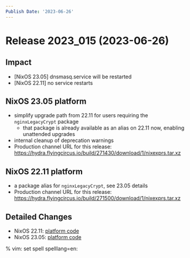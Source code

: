 ```yaml
---
Publish Date: '2023-06-26'
---
```


# Release 2023_015 (2023-06-26)

## Impact

- [NixOS 23.05] dnsmasq.service will be restarted
- [NixOS 22.11] no service restarts

## NixOS 23.05 platform

- simplify upgrade path from 22.11 for users requiring the `nginxLegacyCrypt` package
  - that package is already available as an alias on 22.11 now, enabling unattended upgrades
- internal cleanup of deprecation warnings
- Production channel URL for this release: https://hydra.flyingcircus.io/build/271430/download/1/nixexprs.tar.xz

## NixOS 22.11 platform

- a package alias for `nginxLegacyCrypt`, see 23.05 details
- Production channel URL for this release: https://hydra.flyingcircus.io/build/271500/download/1/nixexprs.tar.xz

## Detailed Changes

- NixOS 22.11: [platform code](https://github.com/flyingcircusio/fc-nixos/compare/fc/r2023_014/22.11...d32998962045d97d8d3776a6fb96b4296ba42d37)
- NixOS 23.05: [platform code](https://github.com/flyingcircusio/fc-nixos/compare/fc/r2023_014/23.05...34d10e44f3cae8588bc20cb117eda971365f0124)

% vim: set spell spelllang=en:
